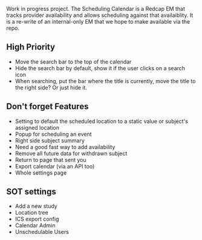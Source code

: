 Work in progress project. The Scheduling Calendar is a Redcap EM that tracks provider availability and allows scheduling against that availaiblity. It is a re-write of an internal-only EM that we hope to make available via the repo. 


## High Priority

* Move the search bar to the top of the calendar
* Hide the search bar by default, show it if the user clicks on a search icon
* When searching, put the bar where the title is currently, move the title to the right side? Or just hide it.

## Don't forget Features

* Setting to default the scheduled location to a static value or subject's assigned location
* Popup for scheduling an event
* Right side subject summary
* Need a good fast way to add availability
* Remove all future data for withdrawn subject
* Return to page that sent you
* Export calendar (via an API too)
* Whole settings page

## SOT settings

* Add a new study
* Location tree
* ICS export config
* Calendar Admin
* Unschedulable Users
